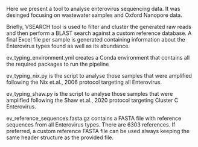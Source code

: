 Here we present a tool to analyse enterovirus sequencing data. It was desinged focusing on wastewater samples and Oxford Nanopore data. 

Briefly, VSEARCH tool is used to filter and cluster the generated raw reads and then perform a BLAST search against a custom reference database. A final Excel file per sample is generated containing information about the Enterovirus types found as well as its abundance. 


ev_typing_environment.yml creates a Conda environment that contains all the required packages to run the pipeline

ev_typing_nix.py is the script to analyse those samples that were amplified following the Nix et.al., 2006 protocol targeting all Enterovirus. 

ev_typing_shaw.py is the script to analyse those samples that were amplified following the Shaw et.al., 2020 protocol targeting Cluster C Enterovirus. 

ev_reference_sequences.fasta.gz contains a FASTA file with reference sequences from all Enterovirus types. There are 6303 references. If preferred, a custom reference FASTA file can be used always keeping the same header structure as the provided file.
